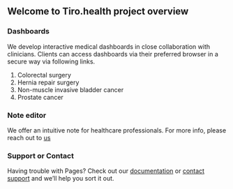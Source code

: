 ## Welcome to Tiro.health project overview

### Dashboards
We develop interactive medical dashboards in close collaboration with clinicians. Clients can access dashboards via their preferred browser in a secure way via following links.
1. Colorectal surgery
2. Hernia repair surgery
3. Non-muscle invasive bladder cancer
4. Prostate cancer

### Note editor
We offer an intuitive note for healthcare professionals. For more info, please reach out to [us](info@tiro.health)

### Support or Contact

Having trouble with Pages? Check out our [documentation](https://docs.github.com/categories/github-pages-basics/) or [contact support](https://support.github.com/contact) and we’ll help you sort it out.
